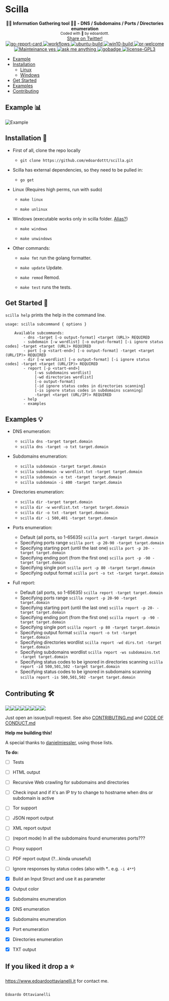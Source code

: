 # Scilla
<p align="center">
  <!-- logo -->
  <b>🏴‍☠️ Information Gathering tool 🏴‍☠️ - DNS / Subdomains / Ports / Directories enumeration</b><br>
    <sub>
    Coded with 💙 by edoardottt.
  </sub>
  <br>
  <!--Tweet button-->
  <a href="https://twitter.com/intent/tweet?url=https%3A%2F%2Fgithub.com%2Fedoardottt%2Fscilla%20&text=Information%20Gathering%20tool%21&hashtags=pentesting%2Clinux%2Cgolang%2Cnetwork" target="_blank">Share on Twitter!
  </a>
  <br>
  
  <!-- go-report-card -->
  <a href="https://goreportcard.com/report/github.com/edoardottt/scilla">
    <img src="https://goreportcard.com/badge/github.com/edoardottt/scilla" alt="go-report-card" />
  </a>
  <!-- workflows -->
  <a href="https://edoardoottavianelli.it">
    <img src="https://github.com/edoardottt/scilla/workflows/Go/badge.svg?branch=master" alt="workflows" />
  </a>
  <!-- ubuntu-build -->
  <a href="https://edoardoottavianelli.it">
    <img src="https://github.com/edoardottt/images/blob/main/scilla/ubuntu-build.svg" alt="ubuntu-build" />
  </a>
  <!-- win10-build -->
  <a href="https://edoardoottavianelli.it">
    <img src="https://github.com/edoardottt/images/blob/main/scilla/win10.svg" alt="win10-build" />
  </a>
  <!-- pr-welcome -->
  <a href="https://edoardoottavianelli.it">
    <img src="https://github.com/edoardottt/images/blob/main/scilla/pr-welcome.svg" alt="pr-welcome" />
  </a>

  <br>
  
  <!-- mainteinance -->
  <a href="https://edoardoottavianelli.it">
    <img src="https://github.com/edoardottt/images/blob/main/scilla/maintained-yes.svg" alt="Mainteinance yes" />
  </a>
  <!-- ask-me-anything -->
  <a href="https://edoardoottavianelli.it">
    <img src="https://github.com/edoardottt/images/blob/main/scilla/ask-me-anything.svg" alt="ask me anything" />
  </a>
  <!-- gobadge -->
  <a href="https://edoardoottavianelli.it">
    <img src="https://github.com/edoardottt/images/blob/main/scilla/gobadge" alt="gobadge" />
  </a>
  <!-- license GPLv3.0 -->
  <a href="https://github.com/edoardottt/scilla/blob/master/LICENSE">
    <img src="https://github.com/edoardottt/images/blob/main/scilla/license-GPL3.svg" alt="license-GPL3" />
  </a>
</p>

- [Example](https://github.com/edoardottt/scilla#example-bar_chart)
- [Installation](https://github.com/edoardottt/scilla#installation-)
	- [Linux](https://github.com/edoardottt/scilla#installation-)
	- [Windows](https://github.com/edoardottt/scilla#installation-)
- [Get Started](https://github.com/edoardottt/scilla#get-started-)
- [Examples](https://github.com/edoardottt/scilla#examples-)
- [Contributing](https://github.com/edoardottt/scilla#contributing-)

Example :bar_chart:
----------

![Example](https://github.com/edoardottt/images/blob/main/scilla/scilla.gif)

Installation 📡
----------

- First of all, clone the repo locally

    - `git clone https://github.com/edoardottt/scilla.git`

- Scilla has external dependencies, so they need to be pulled in:

    - `go get`

- Linux (Requires high perms, run with sudo)

    - `make linux`

    - `make unlinux`

- Windows (executable works only in scilla folder. [Alias?](https://github.com/edoardottt/scilla/issues/10))

    - `make windows`
    
    - `make unwindows`

- Other commands:

    - `make fmt` run the golang formatter.

    - `make update` Update.

    - `make remod` Remod.

    - `make test` runs the tests.

Get Started 🎉
----------

`scilla help` prints the help in the command line.

	usage: scilla subcommand { options }

		Available subcommands:
			- dns -target [-o output-format] <target (URL)> REQUIRED
			- subdomain [-w wordlist] [-o output-format] [-i ignore status codes] -target <target (URL)> REQUIRED
			- port [-p <start-end>] [-o output-format] -target <target (URL/IP)> REQUIRED
			- dir [-w wordlist] [-o output-format] [-i ignore status codes] -target <target (URL/IP)> REQUIRED
			- report [-p <start-end>]
				 [-ws subdomains wordlist]
				 [-wd directories wordlist]
				 [-o output-format]
				 [-id ignore status codes in directories scanning]
				 [-is ignore status codes in subdomains scanning]
				 -target <target (URL/IP)> REQUIRED
			- help
			- examples

Examples 💡
----------

- DNS enumeration:
    
    - `scilla dns -target target.domain`
    - `scilla dns -target -o txt target.domain`

- Subdomains enumeration:

    - `scilla subdomain -target target.domain`
    - `scilla subdomain -w wordlist.txt -target target.domain`
    - `scilla subdomain -o txt -target target.domain`
    - `scilla subdomain -i 400 -target target.domain`

- Directories enumeration:

    - `scilla dir -target target.domain`
    - `scilla dir -w wordlist.txt -target target.domain`
    - `scilla dir -o txt -target target.domain`
    - `scilla dir -i 500,401 -target target.domain`

- Ports enumeration:
      
    - Default (all ports, so 1-65635) `scilla port -target target.domain`
    - Specifying ports range `scilla port -p 20-90 -target target.domain`
    - Specifying starting port (until the last one) `scilla port -p 20- -target target.domain`
    - Specifying ending port (from the first one) `scilla port -p -90 -target target.domain`
    - Specifying single port `scilla port -p 80 -target target.domain`
    - Specifying output format `scilla port -o txt -target target.domain`

- Full report:
      
    - Default (all ports, so 1-65635) `scilla report -target target.domain`
    - Specifying ports range `scilla report -p 20-90 -target target.domain`
    - Specifying starting port (until the last one) `scilla report -p 20- -target target.domain`
    - Specifying ending port (from the first one) `scilla report -p -90 -target target.domain`
    - Specifying single port `scilla report -p 80 -target target.domain`
    - Specifying output format `scilla report -o txt -target target.domain`
    - Specifying directories wordlist `scilla report -wd dirs.txt -target target.domain`
    - Specifying subdomains wordlist `scilla report -ws subdomains.txt -target target.domain`
    - Specifying status codes to be ignored in directories scanning `scilla report -id 500,501,502 -target target.domain`
    - Specifying status codes to be ignored in subdomains scanning `scilla report -is 500,501,502 -target target.domain`

Contributing 🛠
-------
[![](https://sourcerer.io/fame/edoardottt/edoardottt/scilla/images/0)](https://sourcerer.io/fame/edoardottt/edoardottt/scilla/links/0)[![](https://sourcerer.io/fame/edoardottt/edoardottt/scilla/images/1)](https://sourcerer.io/fame/edoardottt/edoardottt/scilla/links/1)[![](https://sourcerer.io/fame/edoardottt/edoardottt/scilla/images/2)](https://sourcerer.io/fame/edoardottt/edoardottt/scilla/links/2)[![](https://sourcerer.io/fame/edoardottt/edoardottt/scilla/images/3)](https://sourcerer.io/fame/edoardottt/edoardottt/scilla/links/3)[![](https://sourcerer.io/fame/edoardottt/edoardottt/scilla/images/4)](https://sourcerer.io/fame/edoardottt/edoardottt/scilla/links/4)[![](https://sourcerer.io/fame/edoardottt/edoardottt/scilla/images/5)](https://sourcerer.io/fame/edoardottt/edoardottt/scilla/links/5)[![](https://sourcerer.io/fame/edoardottt/edoardottt/scilla/images/6)](https://sourcerer.io/fame/edoardottt/edoardottt/scilla/links/6)[![](https://sourcerer.io/fame/edoardottt/edoardottt/scilla/images/7)](https://sourcerer.io/fame/edoardottt/edoardottt/scilla/links/7)

Just open an issue/pull request. See also [CONTRIBUTING.md](https://github.com/edoardottt/scilla/blob/master/CONTRIBUTING.md) and [CODE OF CONDUCT.md](https://github.com/edoardottt/scilla/blob/master/CODE_OF_CONDUCT.md)

**Help me building this!**

A special thanks to [danielmiessler](https://github.com/danielmiessler), using those lists.

**To do:**

  - [ ] Tests
  
  - [ ] HTML output
  
  - [ ] Recursive Web crawling for subdomains and directories
  
  - [ ] Check input and if it's an IP try to change to hostname when dns or subdomain is active
  
  - [ ] Tor support
  
  - [ ] JSON report output
  
  - [ ] XML report output
  
  - [ ] (report mode) In all the subdomains found enumerates ports???
  
  - [ ] Proxy support
  
  - [ ] PDF report output (?...kinda unuseful)
  
  - [ ] Ignore responses by status codes (also with *.. e.g. `-i 4**`)
  
  - [x] Build an Input Struct and use it as parameter

  - [x] Output color
  
  - [x] Subdomains enumeration
  
  - [x] DNS enumeration
 
  - [x] Subdomains enumeration

  - [x] Port enumeration

  - [x] Directories enumeration
  
  - [x] TXT output
  
If you liked it drop a :star:
-------

https://www.edoardoottavianelli.it for contact me.


  
                                                                    Edoardo Ottavianelli
